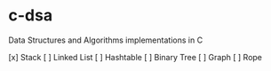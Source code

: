 # c-dsa

Data Structures and Algorithms implementations in C

[x] Stack
[ ] Linked List
[ ] Hashtable
[ ] Binary Tree
[ ] Graph
[ ] Rope
